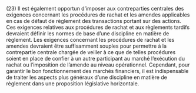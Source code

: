 (23) Il est également opportun d’imposer aux contreparties centrales des exigences concernant les procédures de rachat et les amendes applicables en cas de défaut de règlement des transactions portant sur des actions. Ces exigences relatives aux procédures de rachat et aux règlements tardifs devraient définir les normes de base d’une discipline en matière de règlement. Les exigences concernant les procédures de rachat et les amendes devraient être suffisamment souples pour permettre à la contrepartie centrale chargée de veiller à ce que de telles procédures soient en place de confier à un autre participant au marché l’exécution du rachat ou l’imposition de l’amende au niveau opérationnel. Cependant, pour garantir le bon fonctionnement des marchés financiers, il est indispensable de traiter les aspects plus généraux d’une discipline en matière de règlement dans une proposition législative horizontale.